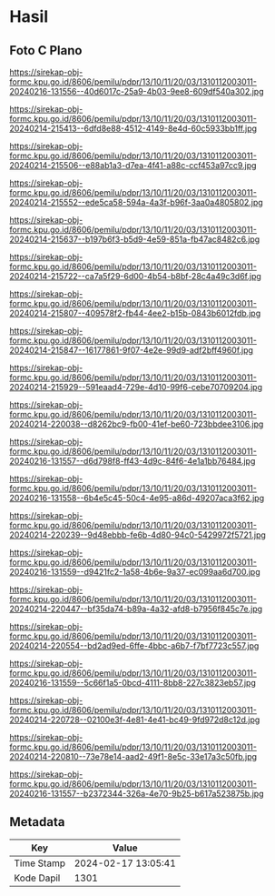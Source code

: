 # Hasil

## Foto C Plano

https://sirekap-obj-formc.kpu.go.id/8606/pemilu/pdpr/13/10/11/20/03/1310112003011-20240216-131556--40d6017c-25a9-4b03-9ee8-609df540a302.jpg

https://sirekap-obj-formc.kpu.go.id/8606/pemilu/pdpr/13/10/11/20/03/1310112003011-20240214-215413--6dfd8e88-4512-4149-8e4d-60c5933bb1ff.jpg

https://sirekap-obj-formc.kpu.go.id/8606/pemilu/pdpr/13/10/11/20/03/1310112003011-20240214-215506--e88ab1a3-d7ea-4f41-a88c-ccf453a97cc9.jpg

https://sirekap-obj-formc.kpu.go.id/8606/pemilu/pdpr/13/10/11/20/03/1310112003011-20240214-215552--ede5ca58-594a-4a3f-b96f-3aa0a4805802.jpg

https://sirekap-obj-formc.kpu.go.id/8606/pemilu/pdpr/13/10/11/20/03/1310112003011-20240214-215637--b197b6f3-b5d9-4e59-851a-fb47ac8482c6.jpg

https://sirekap-obj-formc.kpu.go.id/8606/pemilu/pdpr/13/10/11/20/03/1310112003011-20240214-215722--ca7a5f29-6d00-4b54-b8bf-28c4a49c3d6f.jpg

https://sirekap-obj-formc.kpu.go.id/8606/pemilu/pdpr/13/10/11/20/03/1310112003011-20240214-215807--409578f2-fb44-4ee2-b15b-0843b6012fdb.jpg

https://sirekap-obj-formc.kpu.go.id/8606/pemilu/pdpr/13/10/11/20/03/1310112003011-20240214-215847--16177861-9f07-4e2e-99d9-adf2bff4960f.jpg

https://sirekap-obj-formc.kpu.go.id/8606/pemilu/pdpr/13/10/11/20/03/1310112003011-20240214-215929--591eaad4-729e-4d10-99f6-cebe70709204.jpg

https://sirekap-obj-formc.kpu.go.id/8606/pemilu/pdpr/13/10/11/20/03/1310112003011-20240214-220038--d8262bc9-fb00-41ef-be60-723bbdee3106.jpg

https://sirekap-obj-formc.kpu.go.id/8606/pemilu/pdpr/13/10/11/20/03/1310112003011-20240216-131557--d6d798f8-ff43-4d9c-84f6-4e1a1bb76484.jpg

https://sirekap-obj-formc.kpu.go.id/8606/pemilu/pdpr/13/10/11/20/03/1310112003011-20240216-131558--6b4e5c45-50c4-4e95-a86d-49207aca3f62.jpg

https://sirekap-obj-formc.kpu.go.id/8606/pemilu/pdpr/13/10/11/20/03/1310112003011-20240214-220239--9d48ebbb-fe6b-4d80-94c0-5429972f5721.jpg

https://sirekap-obj-formc.kpu.go.id/8606/pemilu/pdpr/13/10/11/20/03/1310112003011-20240216-131559--d9421fc2-1a58-4b6e-9a37-ec099aa6d700.jpg

https://sirekap-obj-formc.kpu.go.id/8606/pemilu/pdpr/13/10/11/20/03/1310112003011-20240214-220447--bf35da74-b89a-4a32-afd8-b7956f845c7e.jpg

https://sirekap-obj-formc.kpu.go.id/8606/pemilu/pdpr/13/10/11/20/03/1310112003011-20240214-220554--bd2ad9ed-6ffe-4bbc-a6b7-f7bf7723c557.jpg

https://sirekap-obj-formc.kpu.go.id/8606/pemilu/pdpr/13/10/11/20/03/1310112003011-20240216-131559--5c66f1a5-0bcd-4111-8bb8-227c3823eb57.jpg

https://sirekap-obj-formc.kpu.go.id/8606/pemilu/pdpr/13/10/11/20/03/1310112003011-20240214-220728--02100e3f-4e81-4e41-bc49-9fd972d8c12d.jpg

https://sirekap-obj-formc.kpu.go.id/8606/pemilu/pdpr/13/10/11/20/03/1310112003011-20240214-220810--73e78e14-aad2-49f1-8e5c-33e17a3c50fb.jpg

https://sirekap-obj-formc.kpu.go.id/8606/pemilu/pdpr/13/10/11/20/03/1310112003011-20240216-131557--b2372344-326a-4e70-9b25-b617a523875b.jpg


## Metadata

| Key        | Value               |
| ---------- | ------------------- |
| Time Stamp | 2024-02-17 13:05:41 |
| Kode Dapil | 1301                |



